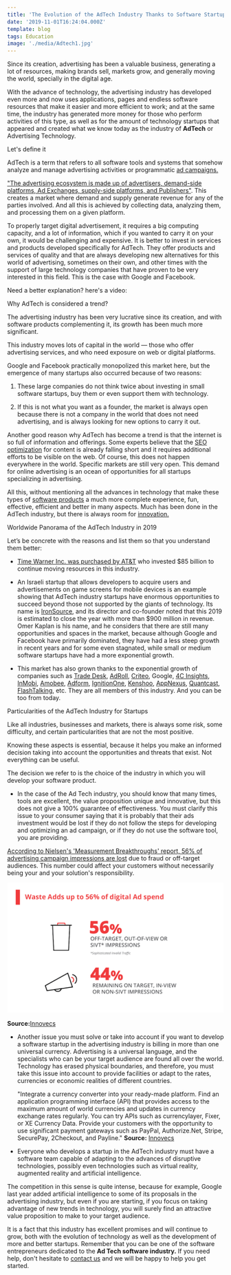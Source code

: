 ```yaml
---
title: 'The Evolution of the AdTech Industry Thanks to Software Startups'
date: '2019-11-01T16:24:04.000Z'
template: blog
tags: Education
image: './media/Adtech1.jpg'
---
```


Since its creation, advertising has been a valuable business, generating a lot of resources, making brands sell, markets grow, and generally moving the world, specially in the digital age.

With the advance of technology, the advertising industry has developed even more and now uses applications, pages and endless software resources that make it easier and more efficient to work; and at the same time, the industry has generated more money for those who perform activities of this type, as well as for the amount of technology startups that appeared and created what we know today as the industry of **AdTech** or Advertising Technology.

<title-2>Let's define it</title-2>

AdTech is a term that refers to all software tools and systems that somehow analyze and manage advertising activities or programmatic [ad campaigns.](https://cobuildlab.com/blog/Planning-your-ads-campaign-on-10-steps/)

["The advertising ecosystem is made up of advertisers, demand-side platforms, Ad Exchanges, supply-side platforms, and Publishers"](https://theappsolutions.com/blog/development/what-why-how-adtech/). This creates a market where demand and supply generate revenue for any of the parties involved. And all this is achieved by collecting data, analyzing them, and processing them on a given platform.

To properly target digital advertisement, it requires a big computing capacity, and a lot of information, which if you wanted to carry it on your own, it would be challenging and expensive. It is better to invest in services and products developed specifically for AdTech. They offer products and services of quality and that are always developing new alternatives for this world of advertising, sometimes on their own, and other times with the support of large technology companies that have proven to be very interested in this field. This is the case with Google and Facebook.

Need a better explanation? here's a video:
<youtube-video id="j-9bunwHZqM"></youtube-video>

<title-2>Why AdTech is considered a trend?</title-2>

The advertising industry has been very lucrative since its creation, and with software products complementing it, its growth has been much more significant.

This industry moves lots of capital in the world — those who offer advertising services, and who need exposure on web or digital platforms.

Google and Facebook practically monopolized this market here, but the emergence of many startups also occurred because of two reasons:

1. These large companies do not think twice about investing in small software startups, buy them or even support them with technology.

2. If this is not what you want as a founder, the market is always open because there is not a company in the world that does not need advertising, and is always looking for new options to carry it out.

Another good reason why AdTech has become a trend is that the internet is so full of information and offerings. Some experts believe that the [SEO optimization](https://cobuildlab.com/blog/seo-tips-that-will-increase-your-position-in-search-engines/) for content is already falling short and it requires additional efforts to be visible on the web. Of course, this does not happen everywhere in the world. Specific markets are still very open. This demand for online advertising is an ocean of opportunities for all startups specializing in advertising.

All this, without mentioning all the advances in technology that make these types of [software products](https://cobuildlab.com/blog/software-development-for-new-products/) a much more complete experience, fun, effective, efficient and better in many aspects. Much has been done in the AdTech industry, but there is always room for [innovation.](https://cobuildlab.com/blog/identifying-opportunities-to-create-a-software-product/)

<title-2>Worldwide Panorama of the AdTech Industry in 2019</title-2>

Let’s be concrete with the reasons and list them so that you understand them better:

- [Time Warner Inc. was purchased by AT&T](https://about.att.com/story/att_completes_acquisition_of_time_warner_inc.html) who invested \$85 billion to continue moving resources in this industry.

- An Israeli startup that allows developers to acquire users and advertisements on game screens for mobile devices is an example showing that AdTech industry startups have enormous opportunities to succeed beyond those not supported by the giants of technology. Its name is [IronSource](https://www.reuters.com/article/us-tech-ironsource-outlook/israeli-adtech-firm-ironsource-sees-revenue-of-900-million-in-2019-idUSKCN1RD1VY), and its director and co-founder noted that this 2019 is estimated to close the year with more than \$900 million in revenue. Omer Kaplan is his name, and he considers that there are still many opportunities and spaces in the market, because although Google and Facebook have primarily dominated, they have had a less steep growth in recent years and for some even stagnated, while small or medium software startups have had a more exponential growth.

- This market has also grown thanks to the exponential growth of companies such as [Trade Desk](https://www.thetradedesk.com/), [AdRoll](https://www.adroll.com/), [Criteo](https://www.criteo.com/), Google, [4C Insights](https://www.4cinsights.com/), [InMobi](https://www.inmobi.com/), [Amobee](https://www.amobee.com/), [Adform](https://site.adform.com/), [IgnitionOne](https://ignitionone.com/), [Kenshoo](https://kenshoo.com/), [AppNexus](https://www.appnexus.com/), [Quantcast](https://www.quantcast.com/), [FlashTalking](https://www.flashtalking.com/), etc. They are all members of this industry. And you can be too from today.

<title-2>Particularities of the AdTech Industry for Startups</title-2>

Like all industries, businesses and markets, there is always some risk, some difficulty, and certain particularities that are not the most positive.

Knowing these aspects is essential, because it helps you make an informed decision taking into account the opportunities and threats that exist. Not everything can be useful.

The decision we refer to is the choice of the industry in which you will develop your software product.

- In the case of the Ad Tech industry, you should know that many times, tools are excellent, the value proposition unique and innovative, but this does not give a 100% guarantee of effectiveness. You must clarify this issue to your consumer saying that it is probably that their ads investment would be lost if they do not follow the steps for developing and optimizing an ad campaign, or if they do not use the software tool, you are providing.

[According to Nielsen's 'Measurement Breakthroughs' report, 56% of advertising campaign impressions are lost](https://innovecs.com/blog/adtech-trends/) due to fraud or off-target audiences. This number could affect your customers without necessarily being your and your solution's responsibility.

[![](./media/adtech1.png)](#)

**Source:**[Innovecs](https://innovecs.com/blog/adtech-trends/)

- Another issue you must solve or take into account if you want to develop a software startup in the advertising industry is billing in more than one universal currency. Advertising is a universal language, and the specialists who can be your target audience are found all over the world. Technology has erased physical boundaries, and therefore, you must take this issue into account to provide facilities or adapt to the rates, currencies or economic realities of different countries.

  "Integrate a currency converter into your ready-made platform. Find an application programming interface (API) that provides access to the maximum amount of world currencies and updates in currency exchange rates regularly. You can try APIs such as currencylayer, Fixer, or XE Currency Data.
  Provide your customers with the opportunity to use significant payment gateways such as PayPal, Authorize.Net, Stripe, SecurePay, 2Checkout, and Payline."
  **Source:** [Innovecs](https://innovecs.com/blog/adtech-trends/)

- Everyone who develops a startup in the AdTech industry must have a software team capable of adapting to the advances of disruptive technologies, possibly even technologies such as virtual reality, augmented reality and artificial intelligence.

The competition in this sense is quite intense, because for example, Google last year added artificial intelligence to some of its proposals in the advertising industry, but even if you are starting, if you focus on taking advantage of new trends in technology, you will surely find an attractive value proposition to make to your target audience.

It is a fact that this industry has excellent promises and will continue to grow, both with the evolution of technology as well as the development of more and better startups. Remember that you can be one of the software entrepreneurs dedicated to the **Ad Tech software industry.** If you need help, don't hesitate to [contact us](https://cobuildlab.com/) and we will be happy to help you get started.
